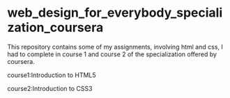 # web_design_for_everybody_specialization_coursera

This repository contains some of my assignments, involving html and css, I had to complete in course 1 and course 2 of the specialization offered by coursera.

course1:Introduction to HTML5

course2:Introduction to CSS3
